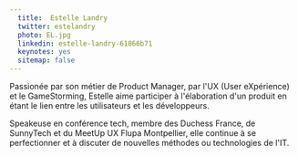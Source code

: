 ```yaml
---
  title:  Estelle Landry
  twitter: estelandry
  photo: EL.jpg
  linkedin: estelle-landry-61866b71
  keynotes: yes
  sitemap: false
---
```

Passionée par son métier de Product Manager, par l'UX (User eXpérience) et le GameStorming, Estelle aime participer à l'élaboration d'un produit en étant le lien entre les utilisateurs et les développeurs. 

Speakeuse en conférence tech, membre des Duchess France, de SunnyTech et du MeetUp UX Flupa Montpellier, elle continue à se perfectionner et à discuter de nouvelles méthodes ou technologies de l'IT.